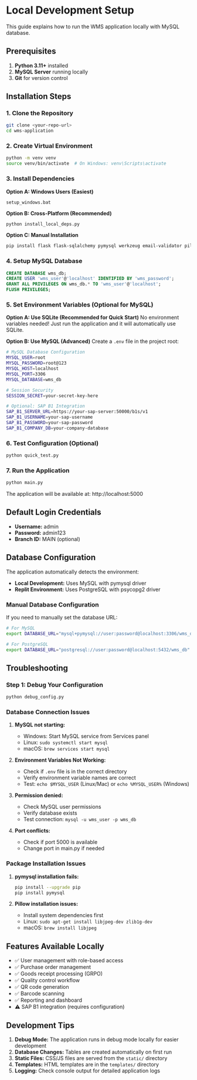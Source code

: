 # Local Development Setup

This guide explains how to run the WMS application locally with MySQL database.

## Prerequisites

1. **Python 3.11+** installed
2. **MySQL Server** running locally
3. **Git** for version control

## Installation Steps

### 1. Clone the Repository
```bash
git clone <your-repo-url>
cd wms-application
```

### 2. Create Virtual Environment
```bash
python -m venv venv
source venv/bin/activate  # On Windows: venv\Scripts\activate
```

### 3. Install Dependencies

**Option A: Windows Users (Easiest)**
```batch
setup_windows.bat
```

**Option B: Cross-Platform (Recommended)**
```bash
python install_local_deps.py
```

**Option C: Manual Installation**
```bash
pip install flask flask-sqlalchemy pymysql werkzeug email-validator pillow pyjwt qrcode requests sqlalchemy gunicorn
```

### 4. Setup MySQL Database
```sql
CREATE DATABASE wms_db;
CREATE USER 'wms_user'@'localhost' IDENTIFIED BY 'wms_password';
GRANT ALL PRIVILEGES ON wms_db.* TO 'wms_user'@'localhost';
FLUSH PRIVILEGES;
```

### 5. Set Environment Variables (Optional for MySQL)

**Option A: Use SQLite (Recommended for Quick Start)**
No environment variables needed! Just run the application and it will automatically use SQLite.

**Option B: Use MySQL (Advanced)**
Create a `.env` file in the project root:
```bash
# MySQL Database Configuration
MYSQL_USER=root
MYSQL_PASSWORD=root@123
MYSQL_HOST=localhost
MYSQL_PORT=3306
MYSQL_DATABASE=wms_db

# Session Security
SESSION_SECRET=your-secret-key-here

# Optional: SAP B1 Integration
SAP_B1_SERVER_URL=https://your-sap-server:50000/b1s/v1
SAP_B1_USERNAME=your-sap-username
SAP_B1_PASSWORD=your-sap-password
SAP_B1_COMPANY_DB=your-company-database
```

### 6. Test Configuration (Optional)
```bash
python quick_test.py
```

### 7. Run the Application
```bash
python main.py
```

The application will be available at: http://localhost:5000

## Default Login Credentials

- **Username:** admin
- **Password:** admin123
- **Branch ID:** MAIN (optional)

## Database Configuration

The application automatically detects the environment:

- **Local Development:** Uses MySQL with pymysql driver
- **Replit Environment:** Uses PostgreSQL with psycopg2 driver

### Manual Database Configuration

If you need to manually set the database URL:

```bash
# For MySQL
export DATABASE_URL="mysql+pymysql://user:password@localhost:3306/wms_db"

# For PostgreSQL
export DATABASE_URL="postgresql://user:password@localhost:5432/wms_db"
```

## Troubleshooting

### Step 1: Debug Your Configuration
```bash
python debug_config.py
```

### Database Connection Issues

1. **MySQL not starting:**
   - Windows: Start MySQL service from Services panel
   - Linux: `sudo systemctl start mysql`
   - macOS: `brew services start mysql`

2. **Environment Variables Not Working:**
   - Check if `.env` file is in the correct directory
   - Verify environment variable names are correct
   - Test: `echo $MYSQL_USER` (Linux/Mac) or `echo %MYSQL_USER%` (Windows)

3. **Permission denied:**
   - Check MySQL user permissions
   - Verify database exists
   - Test connection: `mysql -u wms_user -p wms_db`

4. **Port conflicts:**
   - Check if port 5000 is available
   - Change port in main.py if needed

### Package Installation Issues

1. **pymysql installation fails:**
   ```bash
   pip install --upgrade pip
   pip install pymysql
   ```

2. **Pillow installation issues:**
   - Install system dependencies first
   - Linux: `sudo apt-get install libjpeg-dev zlib1g-dev`
   - macOS: `brew install libjpeg`

## Features Available Locally

- ✅ User management with role-based access
- ✅ Purchase order management
- ✅ Goods receipt processing (GRPO)
- ✅ Quality control workflow
- ✅ QR code generation
- ✅ Barcode scanning
- ✅ Reporting and dashboard
- ⚠️ SAP B1 integration (requires configuration)

## Development Tips

1. **Debug Mode:** The application runs in debug mode locally for easier development
2. **Database Changes:** Tables are created automatically on first run
3. **Static Files:** CSS/JS files are served from the `static/` directory
4. **Templates:** HTML templates are in the `templates/` directory
5. **Logging:** Check console output for detailed application logs